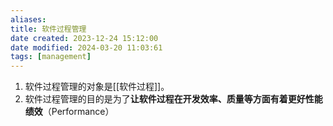 ```yaml
---
aliases: 
title: 软件过程管理
date created: 2023-12-24 15:12:00
date modified: 2024-03-20 11:03:61
tags: [management]
---
```

 

1. 软件过程管理的对象是[[软件过程]]。
2. 软件过程管理的目的是为了**让软件过程在开发效率、质量等方面有着更好性能绩效**（Performance）

